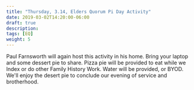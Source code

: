 ```yaml
---
title: "Thursday, 3.14, Elders Quorum Pi Day Activity"
date: 2019-03-02T14:20:00-06:00
draft: true
description: 
tags: [EQ]
weight: 5
---
```


Paul Farnsworth will again host this activity in his home. Bring your laptop and some dessert pie to share. Pizza pie will be provided to eat while we Index or do other Family History Work. Water will be provided, or BYOD. We'll enjoy the desert pie to conclude our evening of service and brotherhood.
